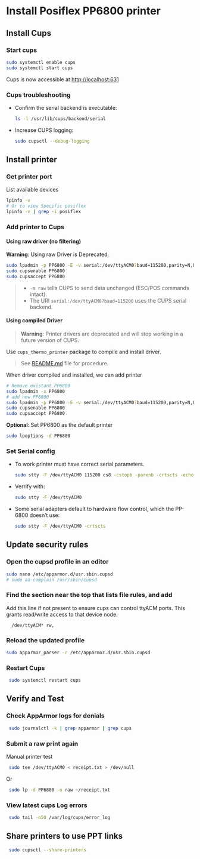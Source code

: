 # Install Posiflex PP6800 printer

## Install Cups

### Start cups

```bash
sudo systemctl enable cups
sudo systemctl start cups
```

Cups is now accessible at [http://localhost:631](http://localhost:631)

### Cups troubleshooting

- Confirm the serial backend is executable:

  ```bash
  ls -l /usr/lib/cups/backend/serial
  ```

- Increase CUPS logging:

  ```bash
  sudo cupsctl --debug-logging
  ```

## Install printer

### Get printer port

List available devices

```bash
lpinfo -v
# Or to view Specific posiflex
lpinfo -v | grep -i posiflex
```

### Add printer to Cups 

#### Using raw driver (no filtering)

**Warning**: Using raw Driver is Deprecated.

```bash
sudo lpadmin -p PP6800 -E -v serial:/dev/ttyACM0?baud=115200,parity=N,8,1 -m raw
sudo cupsenable PP6800
sudo cupsaccept PP6800
```

> - `-m raw` tells CUPS to send data unchanged (ESC/POS commands intact).
> - The URI `serial:/dev/ttyACM0?baud=115200` uses the CUPS serial backend.

#### Using compiled Driver

> **Warning**:
> Printer drivers are deprecated and will stop working in a future version of CUPS.

Use `cups_thermo_printer` package to compile and install driver.

> See [README.md](https://github.com/mano8/fiesta-pos/blob/bbe7f31ef24fa0c327741b732e6fb61711b04518/cups-thermo-printer/README.md) file for procedure.

When driver compiled and installed, we can add printer

```bash
# Remove existant PP6800
sudo lpadmin -x PP6800
# add new PP6800
sudo lpadmin -p PP6800 -E -v serial:/dev/ttyACM0?baud=115200,parity=N,8,1 -m pp6800.ppd
sudo cupsenable PP6800
sudo cupsaccept PP6800
```

**Optional**: Set PP6800 as the default printer

```bash
sudo lpoptions -d PP6800
```

### Set Serial config

- To work printer must have correct serial parameters.

  ```bash
  sudo stty -F /dev/ttyACM0 115200 cs8 -cstopb -parenb -crtscts -echo
  ```

- Verrify with:

  ```bash
  sudo stty -F /dev/ttyACM0
  ```

- Some serial adapters default to hardware flow control, which the PP-6800 doesn’t use:

  ```bash
  sudo stty -F /dev/ttyACM0 -crtscts
  ```

## Update security rules

### Open the cupsd profile in an editor

```bash
sudo nano /etc/apparmor.d/usr.sbin.cupsd
# sudo aa-complain /usr/sbin/cupsd
```

### Find the section near the top that lists file rules, and add

Add this line if not present to ensure cups can control ttyACM ports.
This grants read/write access to that device node.

```text
  /dev/ttyACM* rw,
```

### Reload the updated profile

```bash
sudo apparmor_parser -r /etc/apparmor.d/usr.sbin.cupsd
```

### Restart Cups

```bash
 sudo systemctl restart cups
```

## Verify and Test

### Check AppArmor logs for denials

```bash
 sudo journalctl -k | grep apparmor | grep cups
```

### Submit a raw print again

Manual printer test

```bash
 sudo tee /dev/ttyACM0 < receipt.txt > /dev/null
```

Or

```bash
 sudo lp -d PP6800 -o raw ~/receipt.txt
```

### View latest cups Log errors

```bash
 sudo tail -n50 /var/log/cups/error_log
```

## Share printers to use PPT links

```bash
 sudo cupsctl --share-printers
```
